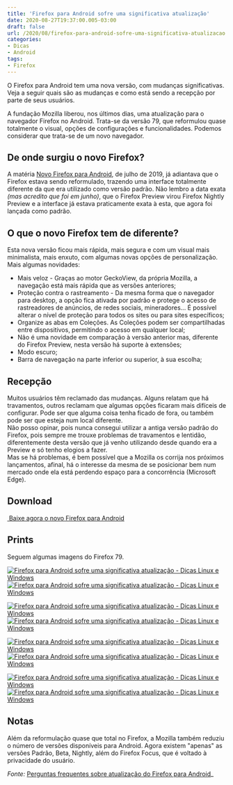 ```yaml
---
title: 'Firefox para Android sofre uma significativa atualização'
date: 2020-08-27T19:37:00.005-03:00
draft: false
url: /2020/08/firefox-para-android-sofre-uma-significativa-atualizacao.html
categories:
- Dicas
- Android
tags: 
- Firefox
---
```


O Firefox para Android tem uma nova versão, com mudanças significativas. Veja a seguir quais são as mudanças e como está sendo a recepção por parte de seus usuários.

<!--more-->

A fundação Mozilla liberou, nos últimos dias, uma atualização para o navegador Firefox no Android. Trata-se da versão 79, que reformulou quase totalmente o visual, opções de configurações e funcionalidades. Podemos considerar que trata-se de um novo navegador.  
  

## De onde surgiu o novo Firefox?

  
A matéria [Novo Firefox para Android](https://info.wsouza.com.br/2019/07/novo-firefox-para-android.html), de julho de 2019, já adiantava que o Firefox estava sendo reformulado, trazendo uma interface totalmente diferente da que era utilizado como versão padrão. Não lembro a data exata _(mas acredito que foi em junho)_, que o Firefox Preview virou Firefox Nightly Preview e a interface já estava praticamente exata à esta, que agora foi lançada como padrão.  
  

## O que o novo Firefox tem de diferente?

  
Esta nova versão ficou mais rápida, mais segura e com um visual mais minimalista, mais enxuto, com algumas novas opções de personalização.  
Mais algumas novidades:  

*   Mais veloz - Graças ao motor GeckoView, da própria Mozilla, a navegação está mais rápida que as versões anteriores;
*   Proteção contra o rastreamento - Da mesma forma que o navegador para desktop, a opção fica ativada por padrão e protege o acesso de rastreadores de anúncios, de redes sociais, mineradores... É possível alterar o nível de proteção para todos os sites ou para sites específicos;
*   Organize as abas em Coleções. As Coleções podem ser compartilhadas entre dispositivos, permitindo o acesso em qualquer local;
*   Não é uma novidade em comparação à versão anterior mas, diferente do Firefox Preview, nesta versão há suporte à extensões;
*   Modo escuro;
*   Barra de navegação na parte inferior ou superior, à sua escolha;

  

## Recepção

  
Muitos usuários têm reclamado das mudanças. Alguns relatam que há travamentos, outros reclamam que algumas opções ficaram mais difíceis de configurar. Pode ser que alguma coisa tenha ficado de fora, ou também pode ser que esteja num local diferente.  
Não posso opinar, pois nunca consegui utilizar a antiga versão padrão do Firefox, pois sempre me trouxe problemas de travamentos e lentidão, diferentemente desta versão que já venho utilizando desde quando era a Preview e só tenho elogios a fazer.  
Mas se há problemas, é bem possível que a Mozilla os corrija nos próximos lançamentos, afinal, há o interesse da mesma de se posicionar bem num mercado onde ela está perdendo espaço para a concorrência (Microsoft Edge).  
  

## Download

  

[ Baixe agora o novo Firefox para Android](https://play.google.com/store/apps/details?id=org.mozilla.firefox)

  

## Prints

  
Seguem algumas imagens do Firefox 79.  
  

[![Firefox para Android sofre uma significativa atualização - Dicas Linux e Windows](https://2.bp.blogspot.com/-qq4T5JK3ADI/X0gwGdlDRSI/AAAAAAAAP0U/JR6df_OAdZwHx44flj_BbxE6NVP935nNgCNcBGAsYHQ/s400/01.png "Firefox para Android sofre uma significativa atualização - Dicas Linux e Windows")](https://2.bp.blogspot.com/-qq4T5JK3ADI/X0gwGdlDRSI/AAAAAAAAP0U/JR6df_OAdZwHx44flj_BbxE6NVP935nNgCNcBGAsYHQ/s1600/01.png)[![Firefox para Android sofre uma significativa atualização - Dicas Linux e Windows](https://4.bp.blogspot.com/-ULzCBQe_dUA/X0gwGSR407I/AAAAAAAAP0c/z9ZG_hjxtPk7GGt1zJDP41s_FkhedBKwACNcBGAsYHQ/s400/02.png "Firefox para Android sofre uma significativa atualização - Dicas Linux e Windows")](https://4.bp.blogspot.com/-ULzCBQe_dUA/X0gwGSR407I/AAAAAAAAP0c/z9ZG_hjxtPk7GGt1zJDP41s_FkhedBKwACNcBGAsYHQ/s1600/02.png)

[![Firefox para Android sofre uma significativa atualização - Dicas Linux e Windows](https://1.bp.blogspot.com/-XxqLXL5SDZE/X0gwGX3I0VI/AAAAAAAAP0Y/Or9BGkV7lxUvXCYgkoG3TK-KOjXKW4MnwCNcBGAsYHQ/s400/03.png "Firefox para Android sofre uma significativa atualização - Dicas Linux e Windows")](https://1.bp.blogspot.com/-XxqLXL5SDZE/X0gwGX3I0VI/AAAAAAAAP0Y/Or9BGkV7lxUvXCYgkoG3TK-KOjXKW4MnwCNcBGAsYHQ/s1600/03.png)[![Firefox para Android sofre uma significativa atualização - Dicas Linux e Windows](https://2.bp.blogspot.com/-LiPjoAcxJ7s/X0gwG_l4q-I/AAAAAAAAP0g/PNlysIwq6BIvcDZsCg7G1t3bCzCmVWTcgCNcBGAsYHQ/s400/04.png "Firefox para Android sofre uma significativa atualização - Dicas Linux e Windows")](https://2.bp.blogspot.com/-LiPjoAcxJ7s/X0gwG_l4q-I/AAAAAAAAP0g/PNlysIwq6BIvcDZsCg7G1t3bCzCmVWTcgCNcBGAsYHQ/s1600/04.png)

[![Firefox para Android sofre uma significativa atualização - Dicas Linux e Windows](https://2.bp.blogspot.com/-XMMGrHlC1U8/X0gwHY7s5CI/AAAAAAAAP0o/TWZim7cp1nwVNxpklZjzf8wd5CFhYUgvQCNcBGAsYHQ/s400/06.png "Firefox para Android sofre uma significativa atualização - Dicas Linux e Windows")](https://2.bp.blogspot.com/-XMMGrHlC1U8/X0gwHY7s5CI/AAAAAAAAP0o/TWZim7cp1nwVNxpklZjzf8wd5CFhYUgvQCNcBGAsYHQ/s1600/06.png)[![Firefox para Android sofre uma significativa atualização - Dicas Linux e Windows](https://3.bp.blogspot.com/-MWbu5-ailtg/X0gwHmt9K2I/AAAAAAAAP0w/0tmVYD-KouML5R73OrOhiItXUn73Jg6jQCNcBGAsYHQ/s400/07.png "Firefox para Android sofre uma significativa atualização - Dicas Linux e Windows")](https://3.bp.blogspot.com/-MWbu5-ailtg/X0gwHmt9K2I/AAAAAAAAP0w/0tmVYD-KouML5R73OrOhiItXUn73Jg6jQCNcBGAsYHQ/s1600/07.png)

[![Firefox para Android sofre uma significativa atualização - Dicas Linux e Windows](https://4.bp.blogspot.com/-ZdOLbbLVMI0/X0gwHpNWkoI/AAAAAAAAP0s/L0lnPxFAffgsRJ63CtGD7XNdzAB7exxmACNcBGAsYHQ/s400/08.png "Firefox para Android sofre uma significativa atualização - Dicas Linux e Windows")](https://4.bp.blogspot.com/-ZdOLbbLVMI0/X0gwHpNWkoI/AAAAAAAAP0s/L0lnPxFAffgsRJ63CtGD7XNdzAB7exxmACNcBGAsYHQ/s1600/08.png)[![Firefox para Android sofre uma significativa atualização - Dicas Linux e Windows](https://4.bp.blogspot.com/-FxKn8sZXc70/X0gwH9xfF5I/AAAAAAAAP00/0VJu3WxgFZUlYTYrZGaTZUiUPy8MR4RswCNcBGAsYHQ/s400/09.png "Firefox para Android sofre uma significativa atualização - Dicas Linux e Windows")](https://4.bp.blogspot.com/-FxKn8sZXc70/X0gwH9xfF5I/AAAAAAAAP00/0VJu3WxgFZUlYTYrZGaTZUiUPy8MR4RswCNcBGAsYHQ/s1600/09.png)

  
  

## Notas

  
Além da reformulação quase que total no Firefox, a Mozilla também reduziu o número de versões disponíveis para Android. Agora existem "apenas" as versões Padrão, Beta, Nightly, além do Firefox Focus, que é voltado à privacidade do usuário.  
  
_Fonte:_ [Perguntas frequentes sobre atualização do Firefox para Android](https://support.mozilla.org/pt-BR/kb/perguntas-frequentes-atualizacao-firefox-android#w_o-que-e-o-novo-firefox-para-android-como-ele-e-melhor-e-diferente-do-antigo-firefox-para-android)_
